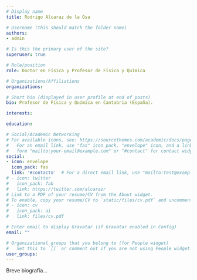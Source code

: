 ```yaml
---
# Display name
title: Rodrigo Alcaraz de la Osa

# Username (this should match the folder name)
authors:
- admin

# Is this the primary user of the site?
superuser: true

# Role/position
role: Doctor en Física y Profesor de Física y Química

# Organizations/Affiliations
organizations:

# Short bio (displayed in user profile at end of posts)
bio: Profesor de Física y Química en Cantabria (España).

interests:

education:

# Social/Academic Networking
# For available icons, see: https://sourcethemes.com/academic/docs/page-builder/#icons
#   For an email link, use "fas" icon pack, "envelope" icon, and a link in the
#   form "mailto:your-email@example.com" or "#contact" for contact widget.
social:
- icon: envelope
  icon_pack: fas
  link: '#contacto'  # For a direct email link, use "mailto:test@example.org".
# - icon: twitter
#   icon_pack: fab
#   link: https://twitter.com/alcarazr
# Link to a PDF of your resume/CV from the About widget.
# To enable, copy your resume/CV to `static/files/cv.pdf` and uncomment the lines below.
# - icon: cv
#   icon_pack: ai
#   link: files/cv.pdf

# Enter email to display Gravatar (if Gravatar enabled in Config)
email: ""

# Organizational groups that you belong to (for People widget)
#   Set this to `[]` or comment out if you are not using People widget.
user_groups:
---
```


Breve biografía...
